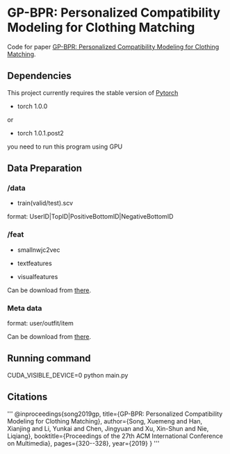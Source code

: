 # GP-BPR: Personalized Compatibility Modeling for Clothing Matching

Code for paper [GP-BPR: Personalized Compatibility Modeling for Clothing Matching](https://dl.acm.org/doi/abs/10.1145/3343031.3350956).

## Dependencies

This project currently requires the stable version of [Pytorch](pytorch.org) 

- torch 1.0.0

or

- torch 1.0.1.post2

you need to run this program using GPU

## Data Preparation

### /data

- train(valid/test).scv

format: UserID|TopID|PositiveBottomID|NegativeBottomID
 
### /feat

- smallnwjc2vec

- textfeatures

- visualfeatures

Can be download from [there](https://drive.google.com/file/d/1ILz1P4BiyQ0rTwOJD-vqs2J4cF77alUM/view).

### Meta data

format: user/outfit/item

Can be download from [there](https://drive.google.com/open?id=1sTfUoNPid9zG_MgV--lWZTBP1XZpmcK8).

## Running command

CUDA_VISIBLE_DEVICE=0 python main.py

## Citations

'''
@inproceedings{song2019gp,
  title={GP-BPR: Personalized Compatibility Modeling for Clothing Matching},
  author={Song, Xuemeng and Han, Xianjing and Li, Yunkai and Chen, Jingyuan and Xu, Xin-Shun and Nie, Liqiang},
  booktitle={Proceedings of the 27th ACM International Conference on Multimedia},
  pages={320--328},
  year={2019}
}
'''
